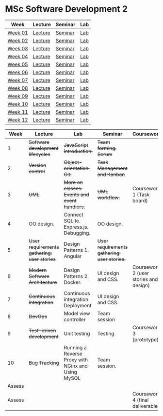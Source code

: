 # MSc Software Development 2

| Week | Lecture | Seminar | Lab |
|------|---------|---------|-----|
| [Week 01](week-01) | [Lecture](week-01/lecture) | [Seminar](week-01/seminar) | [Lab](week-01/lab) |
| [Week 02](week-02) | [Lecture](week-02/lecture) | [Seminar](week-02/seminar) | [Lab](week-02/lab) |
| [Week 03](week-03) | [Lecture](week-03/lecture) | [Seminar](week-03/seminar) | [Lab](week-03/lab) |
| [Week 04](week-04) | [Lecture](week-04/lecture) | [Seminar](week-04/seminar) | [Lab](week-04/lab) |
| [Week 05](week-05) | [Lecture](week-05/lecture) | [Seminar](week-05/seminar) | [Lab](week-05/lab) |
| [Week 06](week-06) | [Lecture](week-06/lecture) | [Seminar](week-06/seminar) | [Lab](week-06/lab) |
| [Week 07](week-07) | [Lecture](week-07/lecture) | [Seminar](week-07/seminar) | [Lab](week-07/lab) |
| [Week 08](week-08) | [Lecture](week-08/lecture) | [Seminar](week-08/seminar) | [Lab](week-08/lab) |
| [Week 09](week-09) | [Lecture](week-09/lecture) | [Seminar](week-09/seminar) | [Lab](week-09/lab) |
| [Week 10](week-10) | [Lecture](week-10/lecture) | [Seminar](week-10/seminar) | [Lab](week-10/lab) |
| [Week 11](week-11) | [Lecture](week-11/lecture) | [Seminar](week-11/seminar) | [Lab](week-11/lab) |
| [Week 12](week-12) | [Lecture](week-12/lecture) | [Seminar](week-12/seminar) | [Lab](week-12/lab) |

| Week   | Lecture                                       | Lab                                                | Seminar                                        | Coursework                             |
| ------ | --------------------------------------------- | -------------------------------------------------- | ---------------------------------------------- | -------------------------------------- |
| 1      | ~~Software development lifecycles~~           | ~~JavaScript introduction.~~                       | ~~Team forming. Scrum~~                        |                                        |
| 2      | ~~Version control~~                           | ~~Object-orientation. Git.~~                       | ~~Task Management and Kanban~~                 |                                        |
| 3      | ~~UML~~                                       | ~~More on classes. Events and event handlers.~~    | ~~UML workflow.~~                              | Coursework 1 (Task board)              |
| 4      | OO design.                                    | Connect SQLite. Express.js. Debugging.             | OO design.                                     |                                        |
| 5      | ~~User requirements gathering: user stories~~ | Design Patterns 1. Angular                         | ~~User requirements gathering: user stories.~~ |                                        |
| 6      | ~~Modern Software Architecture~~              | Design Patterns 2. Docker.                         | UI design and CSS.                             | Coursework 2 (user stories and design) |
| 7      | ~~Continuous integration~~                    | Continuous integration. Deployment                 | UI design and CSS.                             |                                        |
| 8      | ~~DevOps~~                                    | Model view controller                              | Team session                                   |                                        |
| 9      | ~~Test-driven development~~                   | Unit testing                                       | Testing                                        | Coursework 3 (prototype)               |
| 10     | ~~Bug Tracking~~                              | Running a Reverse Proxy with NGinx and Using MySQL | Team session.                                  |                                        |
| Assess |                                               |                                                    |                                                |                                        |
| Assess |                                               |                                                    |                                                | Coursework 4 (final deliverable)       |

